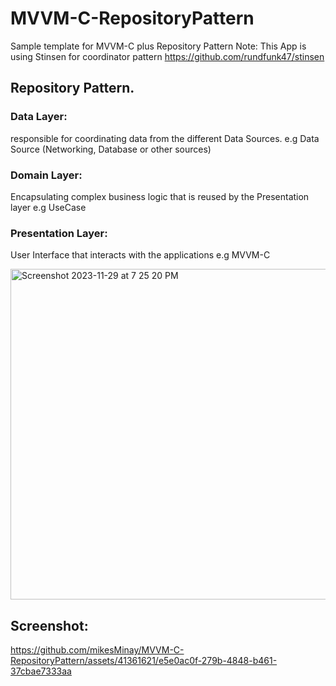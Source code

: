 # MVVM-C-RepositoryPattern
Sample template for MVVM-C plus Repository Pattern
Note: This App is using Stinsen for coordinator pattern https://github.com/rundfunk47/stinsen

## Repository Pattern.
### Data Layer:  
responsible for coordinating data from the different Data Sources.
e.g Data Source (Networking, Database or other sources)
### Domain Layer: 
Encapsulating complex business logic that is reused by the Presentation layer
e.g UseCase
### Presentation Layer: 
User Interface that interacts with the applications
e.g MVVM-C

<img width="529" alt="Screenshot 2023-11-29 at 7 25 20 PM" src="https://github.com/mikesMinay/MVVM-C-RepositoryPattern/assets/41361621/fc387e39-c1d0-4100-96f8-5cc0d0a54fab">

## Screenshot:
https://github.com/mikesMinay/MVVM-C-RepositoryPattern/assets/41361621/e5e0ac0f-279b-4848-b461-37cbae7333aa
